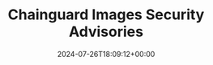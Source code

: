 ---
title: "Chainguard Images Security Advisories"
linktitle: "Security Advisories"
description: "How the Chainguard Security Advisories Feed is created, consumed, and maintained"
type: "article"
date: 2024-07-26T18:09:12+00:00
lastmod: 2024-07-26T18:09:12+00:00
draft: false
images: []
weight: 020
---